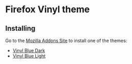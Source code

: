 # Firefox Vinyl theme

## Installing

Go to the [Mozilla Addons Site](https://addons.mozilla.org/) to install one of the themes:

* [Vinyl Blue Dark](https://addons.mozilla.org/pt-BR/firefox/addon/vinyl-blue-dark/)
* [Vinyl Blue Light](https://addons.mozilla.org/pt-BR/firefox/addon/vinyl-blue-light/)

